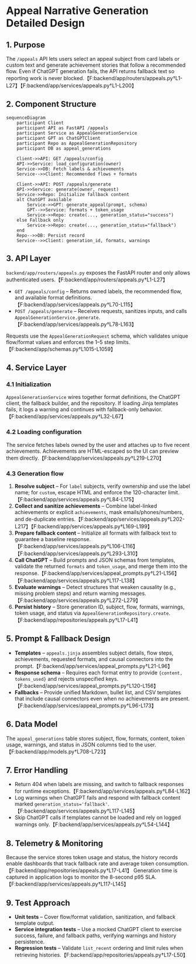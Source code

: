 # Appeal Narrative Generation Detailed Design

## 1. Purpose
The `/appeals` API lets users select an appeal subject from card labels or custom text and generate achievement stories that follow a recommended flow. Even if ChatGPT generation fails, the API returns fallback text so reporting work is never blocked.【F:backend/app/routers/appeals.py†L1-L27】【F:backend/app/services/appeals.py†L1-L200】

## 2. Component Structure
```mermaid
sequenceDiagram
    participant Client
    participant API as FastAPI /appeals
    participant Service as AppealGenerationService
    participant GPT as ChatGPTClient
    participant Repo as AppealGenerationRepository
    participant DB as appeal_generations

    Client->>API: GET /appeals/config
    API->>Service: load_configuration(owner)
    Service->>DB: Fetch labels & achievements
    Service-->>Client: Recommended flows + formats

    Client->>API: POST /appeals/generate
    API->>Service: generate(owner, request)
    Service->>Repo: Initialize fallback content
    alt ChatGPT available
        Service->>GPT: generate_appeal(prompt, schema)
        GPT-->>Service: formats + token_usage
        Service->>Repo: create(..., generation_status="success")
    else Fallback only
        Service->>Repo: create(..., generation_status="fallback")
    end
    Repo-->>DB: Persist record
    Service-->>Client: generation_id, formats, warnings
```

## 3. API Layer
`backend/app/routers/appeals.py` exposes the FastAPI router and only allows authenticated users.【F:backend/app/routers/appeals.py†L1-L27】
- `GET /appeals/config` – Returns owned labels, the recommended flow, and available format definitions.【F:backend/app/services/appeals.py†L70-L115】
- `POST /appeals/generate` – Receives requests, sanitizes inputs, and calls `AppealGenerationService.generate`.【F:backend/app/services/appeals.py†L78-L163】

Requests use the `AppealGenerationRequest` schema, which validates unique flow/format values and enforces the 1–5 step limits.【F:backend/app/schemas.py†L1015-L1059】

## 4. Service Layer
### 4.1 Initialization
`AppealGenerationService` wires together format definitions, the ChatGPT client, the fallback builder, and the repository. If loading Jinja templates fails, it logs a warning and continues with fallback-only behavior.【F:backend/app/services/appeals.py†L32-L67】

### 4.2 Loading configuration
The service fetches labels owned by the user and attaches up to five recent achievements. Achievements are HTML-escaped so the UI can preview them directly.【F:backend/app/services/appeals.py†L219-L270】

### 4.3 Generation flow
1. **Resolve subject** – For `label` subjects, verify ownership and use the label name; for `custom`, escape HTML and enforce the 120-character limit.【F:backend/app/services/appeals.py†L84-L175】
2. **Collect and sanitize achievements** – Combine label-linked achievements or explicit `achievements`, mask emails/phones/numbers, and de-duplicate entries.【F:backend/app/services/appeals.py†L202-L217】【F:backend/app/services/appeals.py†L169-L199】
3. **Prepare fallback content** – Initialize all formats with fallback text to guarantee a baseline response.【F:backend/app/services/appeals.py†L106-L116】【F:backend/app/services/appeals.py†L293-L310】
4. **Call ChatGPT** – Build prompts and JSON schemas from templates, validate the returned `formats` and `token_usage`, and merge them into the response.【F:backend/app/services/appeal_prompts.py†L21-L156】【F:backend/app/services/appeals.py†L117-L138】
5. **Evaluate warnings** – Detect structures that weaken causality (e.g., missing problem steps) and return warning messages.【F:backend/app/services/appeals.py†L272-L279】
6. **Persist history** – Store generation ID, subject, flow, formats, warnings, token usage, and status via `AppealGenerationRepository.create`.【F:backend/app/repositories/appeals.py†L17-L41】

## 5. Prompt & Fallback Design
- **Templates** – `appeals.jinja` assembles subject details, flow steps, achievements, requested formats, and causal connectors into the prompt.【F:backend/app/services/appeal_prompts.py†L21-L96】
- **Response schema** – Requires each format entry to provide `{content, tokens_used}` and rejects unspecified keys.【F:backend/app/services/appeal_prompts.py†L120-L156】
- **Fallbacks** – Provide unified Markdown, bullet list, and CSV templates that include causal connectors even when no achievements are present.【F:backend/app/services/appeal_prompts.py†L96-L173】

## 6. Data Model
The `appeal_generations` table stores subject, flow, formats, content, token usage, warnings, and status in JSON columns tied to the user.【F:backend/app/models.py†L708-L723】

## 7. Error Handling
- Return 404 when labels are missing, and switch to fallback responses for runtime exceptions.【F:backend/app/services/appeals.py†L84-L162】
- Log warnings when ChatGPT fails and respond with fallback content marked `generation_status='fallback'`.【F:backend/app/services/appeals.py†L117-L145】
- Skip ChatGPT calls if templates cannot be loaded and rely on logged warnings only.【F:backend/app/services/appeals.py†L54-L144】

## 8. Telemetry & Monitoring
Because the service stores token usage and status, the history records enable dashboards that track fallback rate and average token consumption.【F:backend/app/repositories/appeals.py†L17-L41】 Generation time is captured in application logs to monitor the 8-second p95 SLA.【F:backend/app/services/appeals.py†L117-L145】

## 9. Test Approach
- **Unit tests** – Cover flow/format validation, sanitization, and fallback template output.
- **Service integration tests** – Use a mocked ChatGPT client to exercise success, failure, and fallback paths, verifying warnings and history persistence.
- **Regression tests** – Validate `list_recent` ordering and limit rules when retrieving histories.【F:backend/app/repositories/appeals.py†L17-L50】
